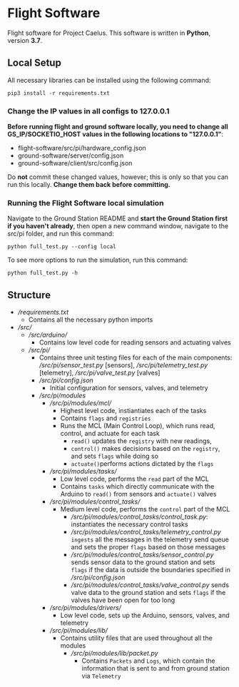 # Flight Software

Flight software for Project Caelus.
This software is written in **Python**, version **3.7**.

## Local Setup

All necessary libraries can be installed using the following command: 
```
pip3 install -r requirements.txt
```

### Change the IP values in all configs to 127.0.0.1

**Before running flight and ground software locally, you need to change all GS_IP/SOCKETIO_HOST values in the following locations to "127.0.0.1"**:
- flight-software/src/pi/hardware_config.json
- ground-software/server/config.json
- ground-software/client/src/config.json

Do **not** commit these changed values, however; this is only so that you can run this locally. **Change them back before committing.**

### Running the Flight Software local simulation

Navigate to the Ground Station README and **start the Ground Station first if you haven't already**, then open a new command window, navigate to the src/pi folder, and run this command:
```
python full_test.py --config local
```
To see more options to run the simulation, run this command:
```
python full_test.py -h
```

## Structure
- */requirements.txt*
    - Contains all the necessary python imports
- */src/*
    - */src/arduino/*
        - Contains low level code for reading sensors and actuating valves
    - */src/pi/*
        - Contains three unit testing files for each of the main components: 
            */src/pi/sensor_test.py* [sensors], */src/pi/telemetry_test.py* [telemetry], */src/pi/valve_test.py* [valves]
        - */src/pi/config.json*
            - Initial configuration for sensors, valves, and telemetry
        - */src/pi/modules*
            - */src/pi/modules/mcl/*
                - Highest level code, instiantiates each of the tasks
                - Contains `flags` and `registries`
                - Runs the MCL (Main Control Loop), which runs read, control, and actuate for each task
                    - `read()` updates the `registry` with new readings, 
                    - `control()` makes decisions based on the `registry`, and sets `flags` while doing so
                    - `actuate()`performs actions dictated by the `flags`
            - */src/pi/modules/tasks/*
                - Low level code, performs the `read` part of the MCL 
                - Contains `tasks` which directly communicate with the Arduino to `read()` from sensors and `actuate()` valves
            - */src/pi/modules/control_tasks/*
                - Medium level code, performs the `control` part of the MCL
                    - */src/pi/modules/control_tasks/control_task.py*: instantiates the necessary control tasks
                    - */src/pi/modules/control_tasks/telemetry_control.py* `ingests` all the messages in the telemetry send queue and sets the proper `flags` based on those messages
                    - */src/pi/modules/control_tasks/sensor_control.py* sends sensor data to the ground station and sets `flags` if the data is outside the boundaries specified in */src/pi/config.json*
                    - */src/pi/modules/control_tasks/valve_control.py* sends valve data to the ground station and sets `flags` if the valves have been open for too long
            - */src/pi/modules/drivers/*
                - Low level code, sets up the Arduino, sensors, valves, and telemetry
            - */src/pi/modules/lib/*
                - Contains utility files that are used throughout all the modules
                    -  */src/pi/modules/lib/packet.py*
                        - Contains `Packets` and `Logs`, which contain the information that is sent to and from ground station via `Telemetry`

                    
